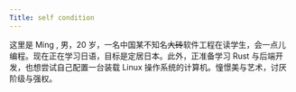 ```yaml
---
Title: self condition
---
```


这里是 Ming , 男，20 岁，一名中国某不知名~~大砖~~软件工程在读学生，会一点儿编程。现在正在学习日语，目标是定居日本。此外，正准备学习 Rust 与后端开发，也想尝试自己配置一台装载 Linux 操作系统的计算机。憧憬美与艺术，讨厌阶级与强权。
